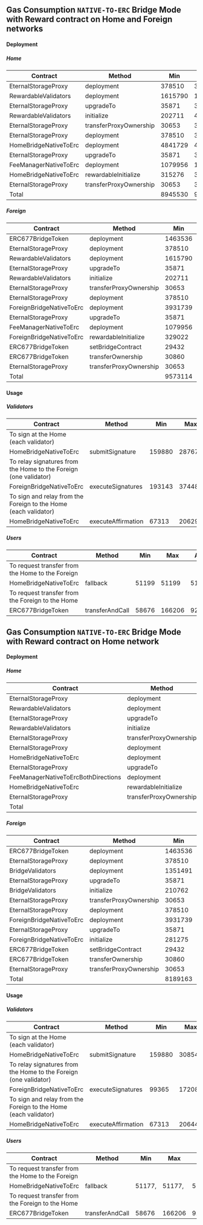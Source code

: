 ## Gas Consumption `NATIVE-TO-ERC` Bridge Mode with Reward contract on Home and Foreign networks

#### Deployment
##### Home
 Contract | Method | Min | Max | Avg
----  | ---- | ---- | ---- | ----
EternalStorageProxy|deployment|378510|378510|378510
RewardableValidators|deployment|1615790|1615790|1615790
EternalStorageProxy|upgradeTo|35871|30924|30913
RewardableValidators|initialize|202711|423292|318008
EternalStorageProxy|transferProxyOwnership|30653|30653|30653
EternalStorageProxy|deployment|378510|378510|378510
HomeBridgeNativeToErc|deployment|4841729|4841729|4841729
EternalStorageProxy|upgradeTo|35871|30924|30913
FeeManagerNativeToErc|deployment|1079956|1079956|1079956
HomeBridgeNativeToErc|rewardableInitialize|315276|315340|315304
EternalStorageProxy|transferProxyOwnership|30653|30653|30653
Total| |8945530|9156281|9050939

##### Foreign
 Contract | Method | Min | Max | Avg
----  | ---- | ---- | ---- | ----
ERC677BridgeToken|deployment|1463536|1464560|1464170
EternalStorageProxy|deployment|378510|378510|378510
RewardableValidators|deployment|1615790|1615790|1615790
EternalStorageProxy|upgradeTo|35871|30924|30913
RewardableValidators|initialize|202711|423292|318008
EternalStorageProxy|transferProxyOwnership|30653|30653|30653
EternalStorageProxy|deployment|378510|378510|378510
ForeignBridgeNativeToErc|deployment|3931739|3931739|3931739
EternalStorageProxy|upgradeTo|35871|30924|30913
FeeManagerNativeToErc|deployment|1079956|1079956|1079956
ForeignBridgeNativeToErc|rewardableInitialize|329022|329086|329077
ERC677BridgeToken|setBridgeContract|29432|44432|39432
ERC677BridgeToken|transferOwnership|30860|30924|30913
EternalStorageProxy|transferProxyOwnership|30653|30653|30653
Total| |9573114|9799953|9689237

#### Usage

##### Validators

 Contract | Method | Min | Max | Avg
----  | ---- | ---- | ---- | ----
To sign at the Home (each validator)|
HomeBridgeNativeToErc|submitSignature|159880|287671|227125
To relay signatures from the Home to the Foreign (one validator)|
ForeignBridgeNativeToErc|executeSignatures|193143|374488|288553
To sign and relay from the Foreign to the Home (each validator)|
HomeBridgeNativeToErc|executeAffirmation|67313|206296|104845

##### Users

 Contract | Method | Min | Max | Avg
----  | ---- | ---- | ---- | ----
To request transfer from the Home to the Foreign|
HomeBridgeNativeToErc|fallback|51199|51199|51199
To request transfer from the Foreign to the Home|
ERC677BridgeToken|transferAndCall|58676|166206|92613  



## Gas Consumption `NATIVE-TO-ERC` Bridge Mode with Reward contract on Home network

#### Deployment
##### Home
 Contract | Method | Min | Max | Avg
----  | ---- | ---- | ---- | ----
EternalStorageProxy|deployment|378510|378510|378510
RewardableValidators|deployment|1615790|1615790|1615790
EternalStorageProxy|upgradeTo|35871|30924|30913
RewardableValidators|initialize|202711|423292|318008
EternalStorageProxy|transferProxyOwnership|30653|30653|30653
EternalStorageProxy|deployment|378510|378510|378510
HomeBridgeNativeToErc|deployment|4841729|4841729|4841729
EternalStorageProxy|upgradeTo|35871|30924|30913
FeeManagerNativeToErcBothDirections|deployment|1004365|1004365|1004365
HomeBridgeNativeToErc|rewardableInitialize|315276|330680|325073
EternalStorageProxy|transferProxyOwnership|30653|30653|30653
Total| |8869939|9096030|8985117

##### Foreign
 Contract | Method | Min | Max | Avg
----  | ---- | ---- | ---- | ----
ERC677BridgeToken|deployment|1463536|1464560|1464170
EternalStorageProxy|deployment|378510|378510|378510
BridgeValidators|deployment|1351491|1351491|1351491
EternalStorageProxy|upgradeTo|35871|30924|30913
BridgeValidators|initialize|210762|306607|270900
EternalStorageProxy|transferProxyOwnership|30653|30653|30653
EternalStorageProxy|deployment|378510|378510|378510
ForeignBridgeNativeToErc|deployment|3931739|3931739|3931739
EternalStorageProxy|upgradeTo|35871|30924|30913
ForeignBridgeNativeToErc|initialize|281275|281339|281328
ERC677BridgeToken|setBridgeContract|29432|44432|39432
ERC677BridgeToken|transferOwnership|30860|30924|30913
EternalStorageProxy|transferProxyOwnership|30653|30653|30653
Total| |8189163|8291266|8250125

#### Usage

##### Validators

 Contract | Method | Min | Max | Avg
----  | ---- | ---- | ---- | ----
To sign at the Home (each validator)|
HomeBridgeNativeToErc|submitSignature|159880|308541|219741
To relay signatures from the Home to the Foreign (one validator)|
ForeignBridgeNativeToErc|executeSignatures|99365|172087|138314
To sign and relay from the Foreign to the Home (each validator)|
HomeBridgeNativeToErc|executeAffirmation|67313|206445|104857

##### Users

 Contract | Method | Min | Max | Avg
----  | ---- | ---- | ---- | ----
To request transfer from the Home to the Foreign|
HomeBridgeNativeToErc|fallback|51177,|51177,|51177,
To request transfer from the Foreign to the Home|
ERC677BridgeToken|transferAndCall|58676|166206|92613  
